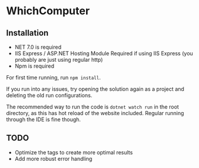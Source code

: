 # WhichComputer

## Installation
- NET 7.0 is required
- IIS Express / ASP.NET Hosting Module Required if using IIS Express (you probably are just using regular http)
- Npm is required

For first time running, run `npm install`.

If you run into any issues, try opening the solution again as a project and deleting the old run configurations.

The recommended way to run the code is `dotnet watch run` in the root directory, as this has hot reload of the website included.
Regular running through the IDE is fine though.

## TODO
- Optimize the tags to create more optimal results
- Add more robust error handling
